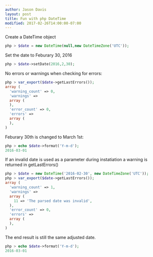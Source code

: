 ```yaml
---
author: Jason Davis
layout: post
title: Fun with php DateTime
modified: 2017-02-26T14:00:00-07:00
---
```


Create a DateTime object

```php
php > $date = new DateTime(null,new DateTimeZone('UTC'));
```
Set the date to Feburary 30, 2016
```php
php > $date->setDate(2016,2,30);
```
No errors or warnings when checking for errors:
```php
php > var_export($date->getLastErrors());
array (
  'warning_count' => 0,
  'warnings' => 
  array (
  ),
  'error_count' => 0,
  'errors' => 
  array (
  ),
)
```
Feburary 30th is changed to March 1st:
```php
php > echo $date->format('Y-m-d');
2016-03-01
```

If an invalid date is used as a parameter during instatiation a warning is returned in getLastErrors()

```php
php > $date = new DateTime('2016-02-30', new DateTimeZone('UTC'));
php > var_export($date->getLastErrors());
array (
  'warning_count' => 1,
  'warnings' => 
  array (
    11 => 'The parsed date was invalid',
  ),
  'error_count' => 0,
  'errors' => 
  array (
  ),
)
```
The end result is still the same adjusted date.
```php
php > echo $date->format('Y-m-d');
2016-03-01
```

